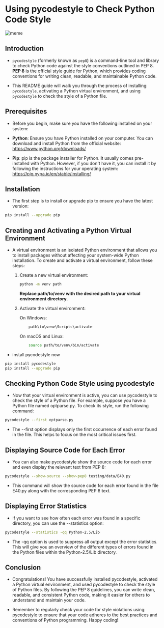 # Using pycodestyle to Check Python Code Style
 ![meme](https://s3.amazonaws.com/intranet-projects-files/holbertonschool-higher-level_programming+/231/Flyingcircus_2.jpg)
## Introduction

- `pycodestyle` (formerly known as `pep8`) is a command-line tool and library to check Python code against the style conventions outlined in PEP 8. **PEP 8** is the official style guide for Python, which provides coding conventions for writing clean, readable, and maintainable Python code.

- This README guide will walk you through the process of installing `pycodestyle`, activating a Python virtual environment, and using `pycodestyle` to check the style of a Python file.

## Prerequisites

- Before you begin, make sure you have the following installed on your system:

 - **Python**: Ensure you have Python installed on your computer. You can download and install Python from the official website: https://www.python.org/downloads/

 - **Pip**: pip is the package installer for Python. It usually comes pre-installed with Python. However, if you don't have it, you can install it by following the instructions for your operating system: https://pip.pypa.io/en/stable/installing/

## Installation

- The first step is to install or upgrade pip to ensure you have the latest version:

```sh
pip install --upgrade pip
```

## Creating and Activating a Python Virtual Environment

- A virtual environment is an isolated Python environment that allows you to install packages without affecting your system-wide Python installation. To create and activate a virtual environment, follow these steps:

    1. Create a new virtual environment:

        ```sh
        python -m venv path
        ```          


        **Replace path/to/venv with the desired path to your virtual environment directory.**
    2. Activate the virtual environment:
        
        On Windows:
        ```sh
            path\to\venv\Scripts\activate
        ```

        On macOS and Linux:


        ```sh
            source path/to/venv/bin/activate
        ```
 - install pycodestyle now       
```sh
pip install pycodestyle
pip install --upgrade pip

```

## Checking Python Code Style using pycodestyle

- Now that your virtual environment is active, you can use pycodestyle to check the style of a Python file. For example, suppose you have a Python file named optparse.py. To check its style, run the following command:

```sh
pycodestyle --first optparse.py
```

- The --first option displays only the first occurrence of each error found in the file. This helps to focus on the most critical issues first.
## Displaying Source Code for Each Error

- You can also make pycodestyle show the source code for each error and even display the relevant text from PEP 8:


```sh
pycodestyle --show-source --show-pep8 testing/data/E40.py
```

- This command will show the source code for each error found in the file E40.py along with the corresponding PEP 8 text.
## Displaying Error Statistics

- If you want to see how often each error was found in a specific directory, you can use the --statistics option:

```sh
pycodestyle --statistics -qq Python-2.5/Lib
```


- The -qq option is used to suppress all output except the error statistics. This will give you an overview of the different types of errors found in the Python files within the Python-2.5/Lib directory.
## Conclusion

- Congratulations! You have successfully installed pycodestyle, activated a Python virtual environment, and used pycodestyle to check the style of Python files. By following the PEP 8 guidelines, you can write clean, readable, and consistent Python code, making it easier for others to understand and maintain your code.

- Remember to regularly check your code for style violations using pycodestyle to ensure that your code adheres to the best practices and conventions of Python programming. Happy coding!



